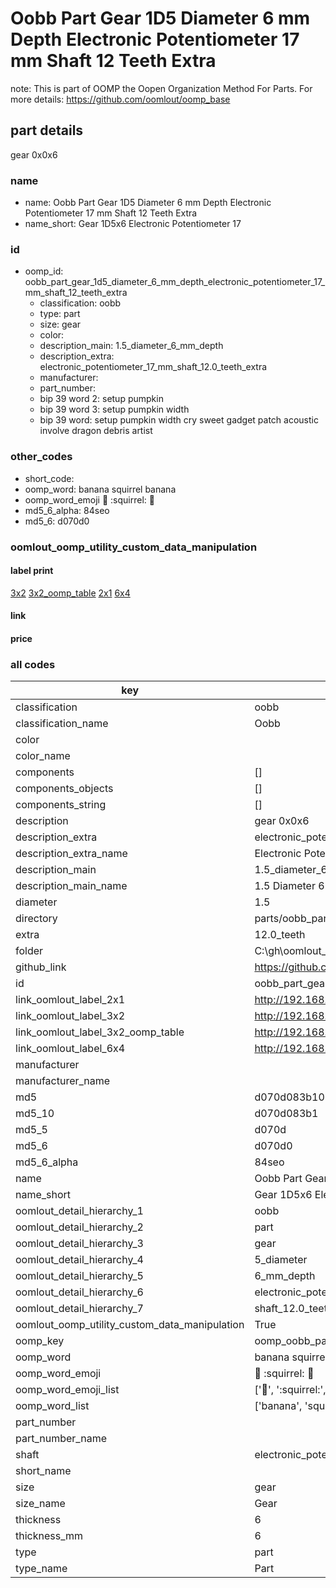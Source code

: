 # Oobb Part Gear 1D5 Diameter 6 mm Depth Electronic Potentiometer 17 mm Shaft 12 Teeth Extra  

note: This is part of OOMP the Oopen Organization Method For Parts. For more details: https://github.com/oomlout/oomp_base

##  part details
  



gear 0x0x6



### name
* name: Oobb Part Gear 1D5 Diameter 6 mm Depth Electronic Potentiometer 17 mm Shaft 12 Teeth Extra
* name_short: Gear 1D5x6 Electronic Potentiometer 17
### id
* oomp_id: oobb_part_gear_1d5_diameter_6_mm_depth_electronic_potentiometer_17_mm_shaft_12_teeth_extra
  * classification: oobb
  * type: part
  * size: gear
  * color: 
  * description_main: 1.5_diameter_6_mm_depth
  * description_extra: electronic_potentiometer_17_mm_shaft_12.0_teeth_extra
  * manufacturer: 
  * part_number: 
  * bip 39 word 2: setup pumpkin
  * bip 39 word 3: setup pumpkin width
  * bip 39 word: setup pumpkin width cry sweet gadget patch acoustic involve dragon debris artist

### other_codes
* short_code: 
* oomp_word: banana squirrel banana
* oomp_word_emoji :banana: :squirrel: :banana:
* md5_6_alpha: 84seo
* md5_6: d070d0






### oomlout_oomp_utility_custom_data_manipulation
#### label print
[3x2](http://192.168.1.245:1112/?label=oomp%2084seo)
[3x2_oomp_table](http://192.168.1.108:1112/?label=oomp%2084seo)
[2x1](http://192.168.1.242:1112/?label=oomp%2084seo)
[6x4](http://192.168.1.55:1112/?label=oomp%2084seo)    

#### link

                              

#### price







### all codes 
| key | value |  
| --- | --- |  
| classification | oobb |  
| classification_name | Oobb |  
| color |  |  
| color_name |  |  
| components | [] |  
| components_objects | [] |  
| components_string | [] |  
| description | gear 0x0x6 |  
| description_extra | electronic_potentiometer_17_mm_shaft_12.0_teeth_extra |  
| description_extra_name | Electronic Potentiometer 17 mm Shaft 12.0 Teeth Extra |  
| description_main | 1.5_diameter_6_mm_depth |  
| description_main_name | 1.5 Diameter 6 mm Depth |  
| diameter | 1.5 |  
| directory | parts/oobb_part_gear_1d5_diameter_6_mm_depth_electronic_potentiometer_17_mm_shaft_12_teeth_extra |  
| extra | 12.0_teeth |  
| folder | C:\gh\oomlout_oobb_version_4_generated_parts\things\oobb_part_gear_1d5_diameter_6_mm_depth_electronic_potentiometer_17_mm_shaft_12_teeth_extra |  
| github_link | https://github.com/oomlout/oomlout_oomp_part_src/tree/main/parts/oobb_part_gear_1d5_diameter_6_mm_depth_electronic_potentiometer_17_mm_shaft_12_teeth_extra |  
| id | oobb_part_gear_1d5_diameter_6_mm_depth_electronic_potentiometer_17_mm_shaft_12_teeth_extra |  
| link_oomlout_label_2x1 | http://192.168.1.242:1112/?label=oomp%2084seo |  
| link_oomlout_label_3x2 | http://192.168.1.245:1112/?label=oomp%2084seo |  
| link_oomlout_label_3x2_oomp_table | http://192.168.1.108:1112/?label=oomp%2084seo |  
| link_oomlout_label_6x4 | http://192.168.1.55:1112/?label=oomp%2084seo |  
| manufacturer |  |  
| manufacturer_name |  |  
| md5 | d070d083b10214197aedd353f5ab6e24 |  
| md5_10 | d070d083b1 |  
| md5_5 | d070d |  
| md5_6 | d070d0 |  
| md5_6_alpha | 84seo |  
| name | Oobb Part Gear 1D5 Diameter 6 mm Depth Electronic Potentiometer 17 mm Shaft 12 Teeth Extra |  
| name_short | Gear 1D5x6 Electronic Potentiometer 17 |  
| oomlout_detail_hierarchy_1 | oobb |  
| oomlout_detail_hierarchy_2 | part |  
| oomlout_detail_hierarchy_3 | gear |  
| oomlout_detail_hierarchy_4 | 5_diameter |  
| oomlout_detail_hierarchy_5 | 6_mm_depth |  
| oomlout_detail_hierarchy_6 | electronic_potentiometer_17_mm |  
| oomlout_detail_hierarchy_7 | shaft_12.0_teeth_extra |  
| oomlout_oomp_utility_custom_data_manipulation | True |  
| oomp_key | oomp_oobb_part_gear_1d5_diameter_6_mm_depth_electronic_potentiometer_17_mm_shaft_12_teeth_extra |  
| oomp_word | banana squirrel banana |  
| oomp_word_emoji | :banana: :squirrel: :banana: |  
| oomp_word_emoji_list | [':banana:', ':squirrel:', ':banana:'] |  
| oomp_word_list | ['banana', 'squirrel', 'banana'] |  
| part_number |  |  
| part_number_name |  |  
| shaft | electronic_potentiometer_17_mm |  
| short_name |  |  
| size | gear |  
| size_name | Gear |  
| thickness | 6 |  
| thickness_mm | 6 |  
| type | part |  
| type_name | Part |  
